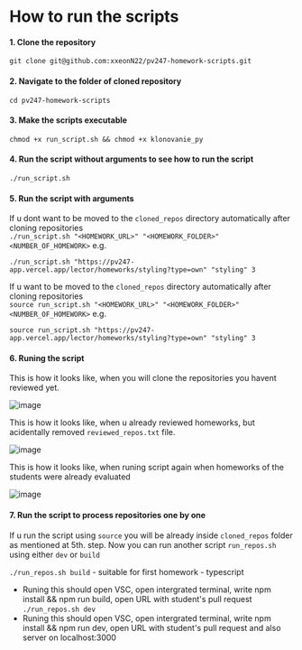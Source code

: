 # How to run the scripts 

####  1. Clone the repository  
 ```git clone git@github.com:xxeonN22/pv247-homework-scripts.git```

#### 2. Navigate to the folder of cloned repository  
```cd pv247-homework-scripts```

#### 3. Make the scripts executable
```chmod +x run_script.sh && chmod +x klonovanie_py```

#### 4. Run the script without arguments to see how to run the script
```./run_script.sh```

#### 5. Run the script with arguments
If u dont want to be moved to the `cloned_repos` directory automatically after cloning repositories  
```./run_script.sh "<HOMEWORK_URL>" "<HOMEWORK_FOLDER>" <NUMBER_OF_HOMEWORK>``` e.g.  

```./run_script.sh "https://pv247-app.vercel.app/lector/homeworks/styling?type=own" "styling" 3```

If u want to be moved to the `cloned_repos` directory automatically after cloning repositories   
```source run_script.sh "<HOMEWORK_URL>" "<HOMEWORK_FOLDER>" <NUMBER_OF_HOMEWORK>``` e.g.  

```source run_script.sh "https://pv247-app.vercel.app/lector/homeworks/styling?type=own" "styling" 3```

#### 6. Runing the script 

This is how it looks like, when you will clone the repositories you havent reviewed yet.

![image](https://github.com/user-attachments/assets/854deb72-477d-4023-99d6-28b1aa962e82)


This is how it looks like, when u already reviewed homeworks, but acidentally removed `reviewed_repos.txt` file. 

![image](https://github.com/user-attachments/assets/b8401c29-fdb6-4d8d-98c0-213198299a8b)


This is how it looks like, when runing script again when homeworks of the students were already evaluated

![image](https://github.com/user-attachments/assets/7e631e68-fab7-450c-96a7-9fd185f6d82a)

#### 7. Run the script to process repositories one by one

If u run the script using `source` you will be already inside `cloned_repos` folder as mentioned at 5th. step.
Now you can run another script `run_repos.sh` using either `dev` or `build`  

```./run_repos.sh build``` - suitable for first homework - typescript
 * Runing this should open VSC, open intergrated terminal, write npm install && npm run build, open URL with student's pull request
```./run_repos.sh dev```
 * Runing this should open VSC, open intergrated terminal, write npm install && npm run dev, open URL with student's pull request and also server on localhost:3000
